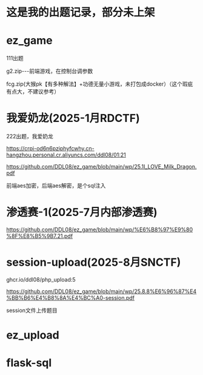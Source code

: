 # 这是我的出题记录，部分未上架


# ez_game
111出题

g2.zip---前端游戏，在控制台调参数

fcg.zip(大猴pk【有多种解法】+功德无量小游戏，未打包成docker）（这个瑕疵有点大，不建议参考）

# 我爱奶龙(2025-1月RDCTF)
222出题，我爱奶龙

https://crpi-od6n6pziphyfcwhy.cn-hangzhou.personal.cr.aliyuncs.com/ddl08/01:21

https://github.com/DDL08/ez_game/blob/main/wp/25.1I_LOVE_Milk_Dragon.pdf

前端aes加密，后端aes解密，是个sql注入



# 渗透赛-1(2025-7月内部渗透赛)

https://github.com/DDL08/ez_game/blob/main/wp/%E6%B8%97%E9%80%8F%E8%B5%9B7.21.pdf


# session-upload(2025-8月SNCTF)

ghcr.io/ddl08/php_upload:5

https://github.com/DDL08/ez_game/blob/main/wp/25.8.8%E6%96%87%E4%BB%B6%E4%B8%8A%E4%BC%A0-session.pdf

session文件上传题目


# ez_upload


# flask-sql


